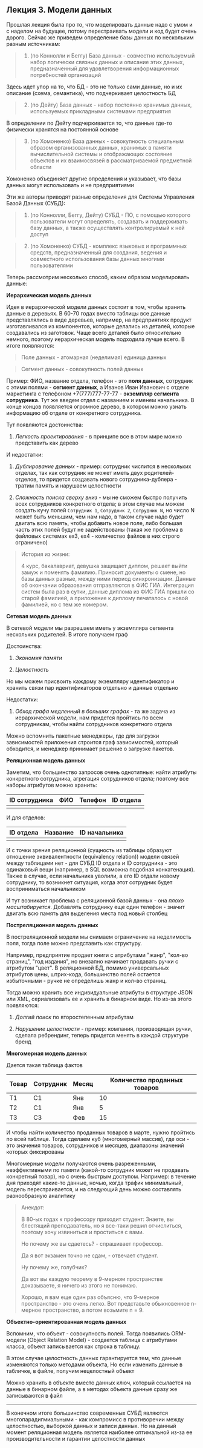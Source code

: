 ## Лекция 3. Модели данных

Прошлая лекция была про то, что моделировать данные надо с умом и с наделом на будущее, потому перестраивать модели и код будет очень дорого. Сейчас же приведем определение базы данных по нескольким разным источникам:

> 1) (по Коннолли и Беггу) База данных - совместно используемый набор логически связных данных и описание этих данных, предназначенный для удовлетворения информационных потребностей организаций

Здесь идет упор на то, что БД - это не только сами данные, но и их описание (схема, семантика), что подчеркивает целостность БД

> 2) (по Дейту) База данных - набор постоянно хранимых данных, используемых прикладными системами предприятия

В определении по Дейту подчеркивается то, что данные где-то физически хранятся на постоянной основе

> 3) (по Хомоненко) База данных - совокупность специальным образом организованных данных, хранимых в памяти вычислительной системы и отображающих состояние объектов и их взаимосвязей в рассматриваемой предметной области

Хомоненко объединяет другие определения и указывает, что базы данных могут использовать и не предприятиями

Эти же авторы приводят разные определения для Системы Управления Базой Данных (СУБД):

> 1) (по Коннолли, Беггу, Дейту) СУБД - ПО, с помощью которого пользователи могут определять, создавать и поддерживать базу данных, а также осуществлять контролируемый к ней доступ

> 2) (по Хомоненко) СУБД - комплекс языковых и программных средств, предназначенный для создания, ведения и совместного использования базы данных многими пользователями

Теперь рассмотрим несколько способ, каким образом моделировать данные:

**Иерархическая модель данных**

Идея в иерархической модели данных состоит в том, чтобы хранить данные в деревьях. В 60-70 годах вместо таблицы все данные представлялись в виде деревьев, например, на предприятиях продукт изготавливался из компонентов, которые делались из деталей, которые создавались из заготовок. Чаще всего деталей было относительно немного, поэтому иерархическая модель подходила лучше всего. В итоге появляются:

> Поле данных - атомарная (неделимая) единица данных

> Сегмент данных - совокупность полей данных

Пример: ФИО, название отдела, телефон - это **поля данных**, сотрудник с этими полями - **сегмент данных**, а Иванов Иван Иванович с отделе маркетинга с телефоном +7(777)777-77-77 - **экземпляр сегмента сотрудника**. Тут же введем отдел с названием и именем начальника. В конце концов появляется огромное дерево, в котором можно узнать информацию об отделе от конкретного сотрудника.

Тут появляются достоинства:

1) _Легкость проектирования_ - в принципе все в этом мире можно представить как дерево

И недостатки:

1) _Дублирование данных_ - пример: сотрудник числится в нескольких отделах, так как сотрудник не может иметь двух родителей-отделов, то придется создавать нового сотрудника-дублера - тратим память и нарушаем целостности

2) _Сложность поиска сверху вниз_ - мы не сможем быстро получить всех сотрудников конкретного отдела; в этом случае мы можем создать кучу полей `Сотрудник 1`, `Сотрудник 2`, `Сотрудник N`, но число N может быть меньшим, чем нам надо, в таком случае надо будет двигать всю память, чтобы добавить новое поле, либо большая часть этих полей будут не задействованы (такая же проблема в файловых системах ex3, ex4 - количество файлов в них строго ограничено)

> История из жизни:
>
> 4 курс, бакалавриат, девушка защищает диплом, решает выйти замуж и поменять фамилию. Приносит документы о смене, но базы данных разные, между ними период синхронизации. Данные об окончании образования отправляются в ФИС ГИА. Интеграция систем была раз в сутки, данные диплома из ФИС ГИА пришли со старой фамилией, а приложение к диплому печаталось с новой фамилией, но с тем же номером.


**Сетевая модель данных**

В сетевой модели мы разрешаем иметь у экземпляра сегмента нескольких родителей. В итоге получаем граф

Достоинства:

1) _Экономия памяти_

2) _Целостность_

Но мы можем присвоить каждому экземпляру идентификатор и хранить связи пар идентификаторов отдельно и данные отдельно

Недостатки:

1) _Обход графа медленный в больших графах_ - та же задача из иерархической модели, нам придется пройтись по всем сотрудникам, чтобы найти сотрудников конкретного отдела

Можно вспомнить пакетные менеджеры, где для загрузки зависимостей приложения строится граф зависимостей, который обходится, и менеджер принимает решение о загрузке пакетов.


**Реляционная модель данных**

Заметим, что большинство запросов очень однотипные: найти атрибуты конкретного сотрудника, агрегация сотрудников отдела; поэтому все наборы атрибутов можно хранить:

| ID сотрудника | ФИО | Телефон | ID отдела |
|---------------|-----|---------|-----------|
|               |     |         |           |

И для отделов:

| ID отдела | Название | ID начальника |
|-----------|----------|---------------|
|           |          |               |


И с точки зрения реляционной (сущность из таблицы образуют отношение эквивалентности (equivalency relation)) модели связей между таблицами нет - для СУБД ID отдела и ID сотрудника - это одинаковый вещи (например, в SQL возможна подобная конкатенация). Также в случае, если начальника уволили, а его ID отдали новому сотруднику, то возникнет ситуация, когда этот сотрудник будет восприниматься начальником

И тут возникает проблема с реляционной базой данных - она _плохо масштабируется_. Добавлять сотруднику еще один телефон - значит двигать всю память для выделения места под новый столбец

**Постреляционная модель данных**

В постреляционной модели мы снимаем ограничение на неделимость поля, тогда поле можно представить как структуру. 

Например, предприятие продает книги с атрибутами "жанр", "кол-во страниц", "год издания", но внезапно начинает продавать ручки с атрибутом "цвет". В реляционной БД, помимо универсальных атрибутов цены, штрих-кода, большинство полей остается избыточными - ручке не определишь жанр и кол-во страниц. 

Тогда можно хранить все индивидуальные атрибуты в структуре JSON или XML, сериализовать ее и хранить в бинарном виде. Но из-за этого появляются:

1) _Долгий поиск_ по второстепенным атрибутам

2) _Нарушение целостности_ - пример: компания, производящая ручки, сделала ребрендинг, теперь придется менять в каждой структуре бренд

**Многомерная модель данных**

Дается такая таблица фактов

| Товар | Сотрудник | Месяц | Количество проданных товаров |
|-------|-----------|-------|------------------------------|
| T1    | C1        | Янв   | 10                           |
| T2    | C1        | Янв   | 5                            |
| T3    | C3        | Фев   | 15                           |


И чтобы найти количество проданных товаров в марте, нужно пройтись по всей таблице. Тогда сделаем куб (многомерный массив), где оси - это значения товаров, сотрудников и месяцев, диапазоны значений которых фиксированы

Многомерные модели получаются очень разреженными, неэффективными по памяти (какой-то сотрудник может не продавать конкретный товар), но с очень быстрым доступом. Например: в течение дня приходят какие-то данные, ночью, когда трафик минимальный, модель перестраивается, и на следующий день можно составлять разнообразную аналитику


> Анекдот:
> 
> В 80-ых годах к профессору приходит студент: Знаете, вы блестящий преподаватель, но я все-таки решил отчислиться, поэтому хочу извиниться и проститься с вами.
>
> Но почему же вы сдаетесь? - спрашивает профессор.
> 
> Да я вот экзамен точно не сдам, - отвечает студент.
> 
> Ну почему же, голубчик?
> 
> Да вот вы каждую теорему в 9-мерном пространстве доказываете, я ничего из этого не понимаю.
>
> Хорошо, я вам еще один раз объясню, что 9-мерное пространство - это очень легко. Вот представьте обыкновенное n-мерное пространство, а потом возьмите n = 9.



**Объектно-ориентированная модель данных**

Вспомним, что объект - совокупность полей. Тогда появились ORM-модели (Object Relation Model) - создается таблица с атрибутами класса, объект записывается как строка в таблицу.

В этом случае целостность данных гарантируется тем, что данные изменяются только методами объекта, Но если изменить данные в табличке, в файле, получим нецелостный объект

Можно хранить в объекте вместо данных ключ, который ссылается на данные в бинарном файле, а в методах объекта данные сразу же записываются в файл

<hr>

В конечном итоге большинство современных СУБД являются многопарадигмиальными - как компромисс в противоречии между целостностью, выборкой данных и записи данных. Но на данный момент реляционная модель является наиболее оптимальной из-за ее производительности и гарантии целостности данных

